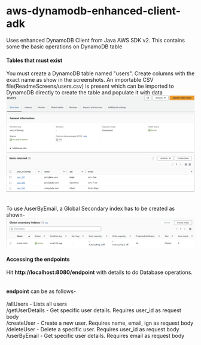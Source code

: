 # aws-dynamodb-enhanced-client-adk

Uses enhanced DynamoDB Client from Java AWS SDK v2. This contains some the basic operations on DynamoDB table<br>


#### Tables that must exist
You must create a DynamoDB table named "users". Create columns with the exact name as show in the screenshots. An importable CSV file(ReadmeScreens/users.csv) is present which can be imported to DynamoDB directly to create the table and populate it with data<br>
![Image](ReadmeScreens/table.png?raw=true)
![Image](ReadmeScreens/tablecontents.png?raw=true)
<br>
<br><br>To use /userByEmail, a Global Secondary index has to be created as shown-<br>
![Image](ReadmeScreens/gsi.png?raw=true)

#### Accessing the endpoints
Hit **http://localhost:8080/endpoint** with details to do Database operations.<br><br><br>
**endpoint** can be as follows-<br><br>
/allUsers - Lists all users<br>
/getUserDetails - Get specific user details. Requires user_id as request body<br>
/createUser - Create a new user. Requires name, email, ign as request body<br>
/deleteUser - Delete a specific user. Requires user_id as request body<br>
/userByEmail - Get specific user details. Requires email as request body<br>

